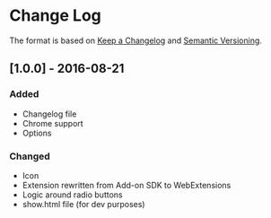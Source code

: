 # Change Log
The format is based on [Keep a Changelog](http://keepachangelog.com/) 
and [Semantic Versioning](http://semver.org/).


## [1.0.0] - 2016-08-21
### Added
- Changelog file
- Chrome support
- Options

### Changed
- Icon
- Extension rewritten from Add-on SDK to WebExtensions
- Logic around radio buttons
- show.html file (for dev purposes)
